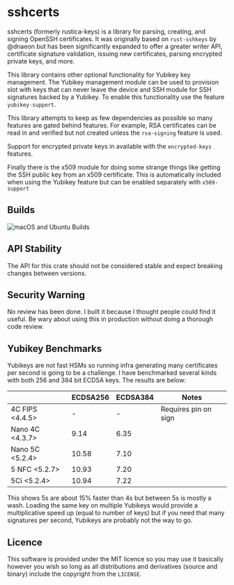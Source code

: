 # sshcerts
sshcerts (formerly rustica-keys) is a library for parsing, creating, and signing OpenSSH certificates. It was originally based on `rust-sshkeys` by @dnaeon but has been significantly expanded to offer a greater writer API, certificate signature validation, issuing new certificates, parsing encrypted private keys, and more.

This library contains other optional functionality for Yubikey key management. The Yubikey management module can be used to provision slot with keys that can never leave the device and SSH module for SSH signatures backed by a Yubikey. To enable this functionality use the feature `yubikey-support`.

This library attempts to keep as few dependencies as possible so many features are gated behind features. For example, RSA certificates can be read in and verified but not created unless the `rsa-signing` feature is used.

Support for encrypted private keys in available with the `encrypted-keys` features.

Finally there is the x509 module for doing some strange things like getting the SSH public key from an x509 certificate. This is automatically included when using the Yubikey feature but can be enabled separately with `x509-support`

## Builds
![macOS and Ubuntu Builds](https://github.com/obelisk/sshcerts/workflows/macOS%20+%20Ubuntu/badge.svg)

## API Stability
The API for this crate should not be considered stable and expect breaking changes between versions.

## Security Warning
No review has been done. I built it because I thought people could find it useful. Be wary about using this in production without doing a thorough code review.

## Yubikey Benchmarks
Yubikeys are not fast HSMs so running infra generating many certificates per second is going to be a challenge. I have benchmarked several kinds with both 256 and 384 bit ECDSA keys. The results are below:

| | ECDSA256 | ECDSA384 | Notes |
|---|---|---|---|
|4C FIPS <4.4.5>| - | - | Requires pin on sign|
|Nano 4C <4.3.7>| 9.14 | 6.35 ||
|Nano 5C <5.2.4>| 10.58 | 7.10 ||
|5 NFC <5.2.7>| 10.93 | 7.20 ||
|5Ci <5.2.4>| 10.94 | 7.22 ||

This shows 5s are about 15% faster than 4s but between 5s is mostly a wash. Loading the same key on multiple Yubikeys would provide a multiplicative speed up (equal to number of keys) but if you need that many signatures per second, Yubikeys are probably not the way to go.

## Licence
This software is provided under the MIT licence so you may use it basically however you wish so long as all distributions and derivatives (source and binary) include the copyright from the `LICENSE`.